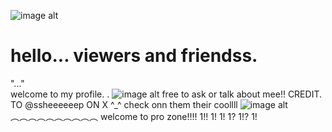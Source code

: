  ![image alt](https://github.com/azuretimee/azuretimee/blob/089240e41c910ac75d04a8da05a18efce60d764d/423093493-4552a4a5-d083-4a70-a773-77caf2dff63e.png)
   # hello...  viewers and friendss. 
"..."   
       welcome to my profile.    . 
![image alt](https://github.com/azuretimee/azuretimee/blob/a53c97aa64cac02307ea53af91359e64c8a98452/20250408_165247.jpg)
          free to ask or talk about mee!!
          CREDIT. TO @ssheeeeeep ON X ^_^ check onn them their coollll
           ![image alt](https://github.com/azuretimee/azuretimee/blob/5bd23ddd407808f815b9c4b4022d4653b6898243/Untitled36_20250408180234.png)
                ︵︵︵︵︵︵︵︵︵︵
  welcome to pro zone!!!! 1!! 1! 1! 1? 1!? 1! 
  
